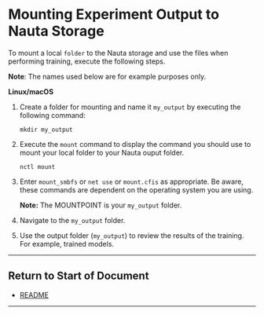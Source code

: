 # Mounting Experiment Output to Nauta Storage

To mount a local `folder` to the Nauta storage and use the files when performing training, execute the following steps.

**Note**: The names used below are for example purposes only.

**Linux/macOS**

1. Create a folder for mounting and name it `my_output` by executing the following command: 
 
   `mkdir my_output`

1. Execute the `mount` command to display the command you should use to mount your local folder to your Nauta ouput folder. 

   `nctl mount`

1. Enter `mount_smbfs` or `net use` or `mount.cfis` as appropriate. Be aware, these commands are dependent on the operating system you are using. 

   **Note:** The MOUNTPOINT is your `my_output` folder. 

1. Navigate to the `my_output` folder.

1. Use the output folder (`my_output`) to review the results of the training. For example, trained models.

----------------------

## Return to Start of Document

* [README](../README.md)

----------------------
